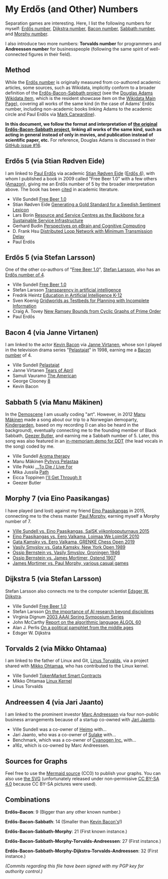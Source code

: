 # My Erdős (and Other) Numbers
Separation games are interesting. Here, I list the following numbers for myself: [Erdős number](https://en.wikipedia.org/wiki/Erd%C5%91s_number), [Dijkstra number](https://people.eecs.ku.edu/~saiedian/saiedian-erdos-dijkstra-number.php), [Bacon number](https://simple.wikipedia.org/wiki/Bacon_number), [Sabbath number](https://erdosbaconsabbath.fandom.com), and [Morphy number](https://en.wikipedia.org/wiki/Morphy_number).

I also introduce two more numbers: **Torvalds number** for programmers and **Andreessen number** for businesspeople (following the same spirit of well-connected figures in their field).

## Method
While the [Erdős number](https://en.wikipedia.org/wiki/Erd%C5%91s_number) is originally measured from co-authored academic articles, some sources, such as Wikidata, implicitly conform to a broader definition of the [Erdős-Bacon-Sabbath project](https://erdosbaconsabbath.fandom.com/wiki/Special:AllPages) (see the [Douglas Adams Wikidata item](https://www.wikidata.org/wiki/Q42), which is the resident showcase item on the [Wikidata Main Page](https://www.wikidata.org/wiki/Wikidata:Main_Page)), covering all works of the same kind (in the case of Adams' Erdős number, including non-academic books linking Adams to the academic circle and Paul Erdős via [Mark Carwardine](https://www.wikidata.org/wiki/Q897408)).

**In this document, we follow the format and interpretation of [the original Erdős-Bacon-Sabbath project](https://github.com/rchurchley/erdos-bacon-sabbath/issues?q=is%3Aissue), linking all works of the same kind, such as acting in general instead of only in movies, and publication instead of scientific paper, etc.** For reference, Douglas Adams is discussed in their [GitHub issue #16](https://github.com/rchurchley/erdos-bacon-sabbath/issues/16).

## Erdős 5 (via Stian Rødven Eide)
I am linked to [Paul Erdős](https://en.wikipedia.org/wiki/Paul_Erd%C5%91s) via academic [Stian Rødven Eide](https://www.wikidata.org/wiki/Q101662382) ([Erdős 4](https://www.csauthors.net/stian-rodven-eide/)), with whom I published a book in 2009 called "Free Beer 1.0" with a few others ([Amazon](https://www.amazon.com/dp/B005D2ZUUA)), giving me an Erdős number of 5 by the broader interpretation above. The book has been [cited](https://scholar.google.com/scholar?cites=17471154990118781681) in academic literature.

 * Ville Sundell
   [Free Beer 1.0](https://www.wikidata.org/wiki/Q121505012)
 * Stian Rødven Eide
   [Generating a Gold Standard for a Swedish Sentiment Lexicon](http://www.lrec-conf.org/proceedings/lrec2018/pdf/846.pdf)
 * Lars Borin
   [Resource and Service Centres as the Backbone for a Sustainable Service Infrastructure](http://www.lrec-conf.org/proceedings/lrec2010/pdf/679_Paper.pdf)
 * Gerhard Budin
   [Perspectives on eBrain and Cognitive Computing](https://www.igi-global.com/gateway/article/75449)
 * D. Frank Hsu
   [Distributed Loop Network with Minimum Transmission Delay](https://www.wikidata.org/wiki/Q106872741)
 * Paul Erdős

## Erdős 5 (via Stefan Larsson)
One of the other co-authors of "[Free Beer 1.0](https://www.wikidata.org/wiki/Q121505012)", [Stefan Larsson](https://scholar.google.com/citations?user=0RpIUtQAAAAJ), also has an [Erdős number of 4](https://www.csauthors.net/stefan-larsson/).

 * Ville Sundell
   [Free Beer 1.0](https://www.wikidata.org/wiki/Q121505012)
 * Stefan Larsson
   [Transparency in artificial intelligence](https://www.wikidata.org/wiki/Q113426189)
 * Fredrik Heintz
   [Education in Artificial Intelligence K-12](https://link.springer.com/article/10.1007/s13218-021-00734-6)
 * Sven Koenig
   [Gridworlds as Testbeds for Planning with Incomplete Information](https://aaai.org/papers/00819-AAAI00-126-gridworlds-as-testbeds-for-planning-with-incomplete-information/)
 * Craig A. Tovey
   [New Ramsey Bounds from Cyclic Graphs of Prime Order](https://epubs.siam.org/doi/10.1137/S0895480196298378)
 * Paul Erdős

## Bacon 4 (via Janne Virtanen)
I am linked to the actor [Kevin Bacon](https://en.wikipedia.org/wiki/Kevin_Bacon) via [Janne Virtanen](https://www.imdb.com/name/nm0899455/), whose son I played in the television drama series "[Pelastajat](https://www.wikidata.org/wiki/Q11887242)" in 1998, earning me a [Bacon number](https://simple.wikipedia.org/wiki/Bacon_number) of 4.

 * Ville Sundell
   [Pelastajat](https://www.wikidata.org/wiki/Q11887242)
 * Janne Virtanen
   [Tears of April](https://www.themoviedb.org/movie/54669-kasky)
 * Samuli Vauramo
   [The American](https://www.themoviedb.org/movie/27579-the-american)
 * George Clooney
   [8](https://www.themoviedb.org/movie/109404-8)
 * Kevin Bacon

## Sabbath 5 (via Manu Mäkinen)
In the [Demoscene](https://en.wikipedia.org/wiki/Demoscene) I am usually coding "art". However, in 2012 [Manu Mäkinen](https://demozoo.org/sceners/23111/) made a song about our trip to a Norwegian demoparty, [Kindergarden](https://en.wikipedia.org/wiki/Kindergarden_(demoparty)), based on my recording (I can also be heard in the background), eventually connecting me to the founding member of Black Sabbath, [Geezer Butler](https://en.wikipedia.org/wiki/Geezer_Butler), and earning me a Sabbath number of 5. Later, this song was also featured in an [in-memoriam demo for DDT](https://demozoo.org/productions/199082/) (the lead vocals in the song) coded by me.

 * Ville Sundell
   [Aroma therapy](https://demozoo.org/music/51173/)
 * Manu Mäkinen
   [Pyhyys Pelastaa](https://www.discogs.com/release/21918427-Going-Viral-Hobo-Sapien)
 * Ville Pokki
   [...To Die / Live For](https://www.discogs.com/release/8587450-Delayhead-Vol-80)
 * Mika Jussila
   [Path](https://www.discogs.com/master/28492-Apocalyptica-Cult)
 * Eicca Toppinen
   [I'll Get Through It](https://www.apocalyptica.com/video/apocalyptica-and-franky-perez-feat-g-6--51-.html)
 * Geezer Butler

## Morphy 7 (via Eino Paasikangas)
I have played (and lost) against my friend [Eino Paasikangas](https://players.chessbase.com/en/player/paasikangas_eino/631389) in 2015, connecting me to the chess master [Paul Morphy](https://en.wikipedia.org/wiki/Paul_Morphy), earning myself a Morphy number of 7.

 * [Ville Sundell vs. Eino Paasikangas, SalSK viikonlopputurnaus 2015](http://www.shakki.net/cgi-bin/selo?do=pelit&lista=selo&pvm=2015-10-18&pelaaja_id=9662)
 * [Eino Paasikangas vs. Eero Valkama, Loimaa We LoimSK 2010](https://share.chessbase.com/SharedGames/game/?p=uhuZnq2Jcj0uc7paUmuCrl6PTuinFP7o9y6jls7t6jqjeRLKBGFnwL1p+wP2/MEa)
 * [Gata Kamsky vs. Eero Valkama, GRENKE Chess Open 2019](https://share.chessbase.com/SharedGames/game/?p=uhuZnq2Jcj0uc7paUmuCrheEtU+e6biquGuIBSGyswj9IgHuc97QRhBdbk3Nv7eW)
 * [Vasily Smyslov vs. Gata Kamsky, New York Open 1989](https://www.chess.com/games/view/459917)
 * [Ossip Bernstein vs. Vasily Smyslov, Groningen 1946](https://www.chess.com/games/view/40211)
 * [Ossip Bernstein vs. James Mortimer, Ostend 1907](https://www.365chess.com/game.php?gid=2633844)
 * [James Mortimer vs. Paul Morphy, various casual games](https://chesscafe.com/the-skittles-room/morphy-numbers-revisited/)

## Dijkstra 5 (via Stefan Larsson)
Stefan Larsson also connects me to the computer scientist [Edsger W. Dijkstra](https://en.wikipedia.org/wiki/Edsger_W._Dijkstra).

 * Ville Sundell
   [Free Beer 1.0](https://www.wikidata.org/wiki/Q121505012)
 * Stefan Larsson
   [On the importance of AI research beyond disciplines](https://arxiv.org/abs/2302.06655)
 * Virginia Dignum
   [2003 AAAI Spring Symposium Series](https://ojs.aaai.org/aimagazine/index.php/aimagazine/article/view/1723)
 * John McCarthy
   [Report on the algorithmic language ALGOL 60](https://www.wikidata.org/wiki/Q55871759)
 * Alan J. Perlis
   [On a political pamphlet from the middle ages](https://dl.acm.org/doi/10.1145/1005888.1005890)
 * Edsger W. Dijkstra

## Torvalds 2 (via Mikko Ohtamaa)
I am linked to the father of Linux and Git, [Linus Torvalds](https://en.wikipedia.org/wiki/Linus_Torvalds), via a project shared with [Mikko Ohtamaa](https://capitalgram.com/about/), who has contributed to the Linux kernel.

 * Ville Sundell
   [TokenMarket Smart Contracts](https://github.com/TokenMarketNet/smart-contracts/commits?author=villesundell)
 * Mikko Ohtamaa
   [Linux Kernel](https://github.com/torvalds/linux/commit/111f9ecf174655f3da2b266602f20f11e6a6a4c7)
 * Linus Torvalds

## Andreessen 4 (via Jari Jaanto)
I am linked to the prominent investor [Marc Andreessen](https://en.wikipedia.org/wiki/Marc_Andreessen) via four non-public business arrangements because of a startup co-owned with [Jari Jaanto](https://fi.wikipedia.org/wiki/Jari_Jaanto).

 * Ville Sundell was a co-owner of [Heimo](https://www.slideshare.net/slideshow/heimo-the-untellable-stories/62548233) with...
 * Jari Jaanto, who was a co-owner of [Sulake](https://www.is.fi/tyoelama/art-2000000816767.html) with...
 * Benchmark, which was a co-owner of [Cyanogen Inc.](https://www.geekwire.com/2013/cyanogenmod-raises-22m/) with...
 * a16z, which is co-owned by Marc Andreessen.

## Sources for Graphs
Feel free to use the [Mermaid source](https://gist.github.com/villesundell/8c03792b10a84c54df0eeee80b6e51c0) (CC0) to publish your graphs. You can also use [the SVG](https://jumpshare.com/v/siA0eqg1Yj1bxIVv4twK) (unfortunately released under non-permissive [CC BY-SA 4.0](https://creativecommons.org/licenses/by-sa/4.0/) because CC BY-SA pictures were used).

## Combinations

**Erdős–Bacon**: 9 (Bigger than any other known number.)

**Erdős-Bacon-Sabbath**: 14 (Smaller than [Kevin Bacon's](https://erdosbaconsabbath.fandom.com/wiki/Kevin_Bacon)!)

**Erdős-Bacon-Sabbath-Morphy**: 21 (First known instance.)

**Erdős-Bacon-Sabbath-Morphy-Torvalds-Andreessen**: 27 (First instance.)

**Erdős-Bacon-Sabbath-Morphy-Dijkstra-Torvalds-Andreessen**: 32 (First instance.)

*(Commits regarding this file have been signed with my PGP key for authority control.)*
